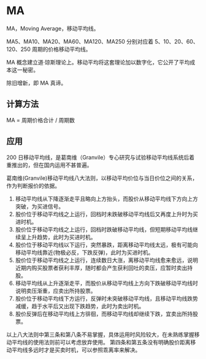 # MA

MA，Moving Average，移动平均线。

MA5、MA10、MA20、MA60、MA120、MA250 分别对应着 5、10、20、60、120、250 周期的价格移动平均线。
  
MA 概念建立道·琼斯理论上。移动平均将这套理论加以数字化，它公开了平均成本这一秘密。

除旧增新，即 MA 真谛。

## 计算方法

MA = 周期价格合计 / 周期数

## 应用

200 日移动平均线，是葛南维（Granvile）专心研究与试验移动平均线系统后着重推出的，但在国内运用不甚普遍。

葛南维(Granvile)移动平均线八大法则，以移动平均价位与当日价位之间的关系，作为判断报价的依据。

1. 移动平均线从下降逐渐走平且略向上方抬头，而股价从移动平均线下方向上方突破，为买进信号。
2. 股价位于移动平均线之上运行，回档时未跌破移动平均线后又再度上升时为买进时机。
3. 股价位于移动平均线之上运行，回档时跌破移动平均线，但短期移动平均线继续呈上升趋势，此时为买进时机。
4. 股价位于移动平均线以下运行，突然暴跌，距离移动平均线太远，极有可能向移动平均线靠近(物极必反，下跌反弹)，此时为买进时机。
5. 股价位于移动平均线之上运行，连续数日大涨，离移动平均线愈来愈远，说明近期内购买股票者获利丰厚，随时都会产生获利回吐的卖压，应暂时卖出持股。
6. 移动平均线从上升逐渐走平，而股价从移动平均线上方向下跌破移动平均线时说明卖压渐重，应卖出所持股票。
7. 股价位于移动平均线下方运行，反弹时未突破移动平均线，且移动平均线跌势减缓，趋于水平后又出现下跌趋势，此时为卖出时机。
8. 股价反弹后在移动平均线上方徘徊，而移动平均线却继续下跌，宜卖出所持股票。

以上八大法则中第三条和第八条不易掌握，具体运用时风险较大，在未熟练掌握移动平均线的使用法则前可以考虑放弃使用。
第四条和第五条没有明确股价距离移动平均线多远时才是买卖时机，可以参照乖离率来解决。